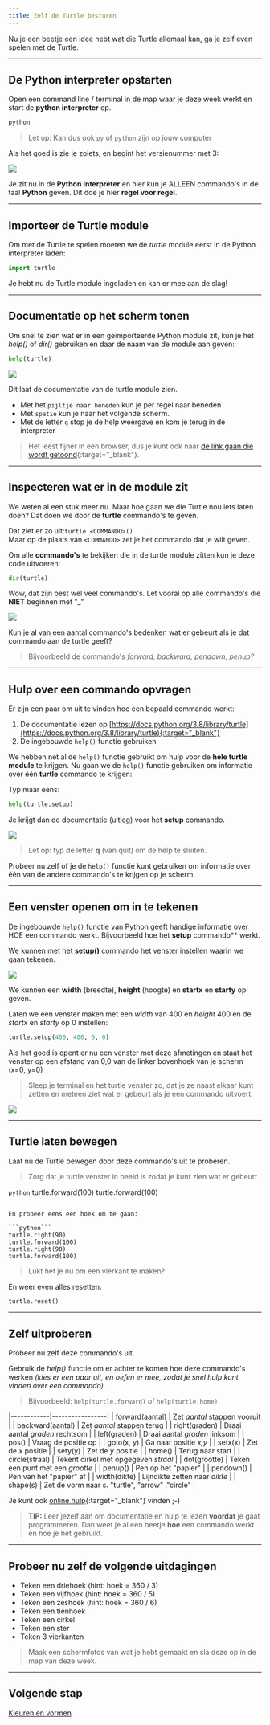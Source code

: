 ```yaml
---
title: Zelf de Turtle besturen
---
```


Nu je een beetje een idee hebt wat die Turtle allemaal kan, ga je zelf even spelen met de Turtle.

---

## De Python interpreter opstarten

Open een command line / terminal in de map waar je deze week werkt en start de **python interpreter** op.

```bash
python
```

> Let op: Kan dus ook `py` of `python` zijn op jouw computer

Als het goed is zie je zoiets, en begint het versienummer met 3:

![](python-interpreter.jpg)

Je zit nu in de **Python Interpreter** en hier kun je ALLEEN commando's in de taal **Python** geven.
Dit doe je hier **regel voor regel**.

---

## Importeer de Turtle module
Om met de Turtle te spelen moeten we de *turtle* module eerst in de Python interpreter laden:

```python
import turtle
```

Je hebt nu de Turtle module ingeladen en kan er mee aan de slag!

---

## Documentatie op het scherm tonen

Om snel te zien wat er in een geimporteerde Python module zit, kun je het *help()* of *dir()* gebruiken en daar de naam van de module aan geven:

```python
help(turtle)
````

![](turtle_help.png)

Dit laat de documentatie van de turtle module zien.
- Met het `pijltje naar beneden` kun je per regel naar beneden
- Met `spatie` kun je naar het volgende scherm. 
- Met de letter `q` stop je de help weergave en kom je terug in de interpreter

> Het leest fijner in een browser, dus je kunt ook naar [de link gaan die wordt getoond](https://docs.python.org/3.8/library/turtle.html){:target="_blank"}.

---

## Inspecteren wat er in de module zit

We weten al een stuk meer nu. Maar hoe gaan we die Turtle nou iets laten doen?
Dat doen we door de **turtle** commando's te geven. 

Dat ziet er zo uit:`turtle.<COMMANDO>()`  
Maar op de plaats van `<COMMANDO>` zet je het commando dat je wilt geven.

Om alle **commando's** te bekijken die in de turtle module zitten kun je deze code uitvoeren:

```python
dir(turtle)
```

Wow, dat zijn best wel veel commando's. Let vooral op alle commando's die **NIET** beginnen met  "_"

![](turtle_dir.png)

Kun je al van een aantal commando's bedenken wat er gebeurt als je dat commando aan de turtle geeft?

> Bijvoorbeeld de commando's *forward, backward, pendown, penup?*

---

## Hulp over een commando opvragen
Er zijn een paar om uit te vinden hoe een bepaald commando werkt:
1. De documentatie lezen op [https://docs.python.org/3.8/library/turtle](https://docs.python.org/3.8/library/turtle){:target="_blank"}
2. De ingebouwde `help()` functie gebruiken

We hebben net al de `help()` functie gebruikt om hulp voor de **hele turtle module** te krijgen.
Nu gaan we de `help()` functie gebruiken om informatie over één **turtle** commando te krijgen:

Typ maar eens:

```python
help(turtle.setup)
```

Je krijgt dan de documentatie (uitleg) voor het **setup** commando.  

![](help_turtle_setup.gif)

> Let op: typ de letter **q** (van quit) om de help te sluiten.

Probeer nu zelf of je de `help()` functie kunt gebruiken om informatie over één van de andere commando's te krijgen op je scherm.

---

## Een venster openen om in te tekenen

De ingebouwde `help()` functie van Python geeft handige informatie over HOE een commando werkt. Bijvoorbeeld hoe het **setup** commando** werkt.

We kunnen met het **setup()** commando het venster instellen waarin we gaan tekenen.

![](setup_help_01.png)

We kunnen een **width** (breedte), **height** (hoogte) en **startx** en **starty** op geven.

Laten we een venster maken met een *width* van 400 en *height* 400 en de *startx* en *starty* op 0 instellen:

```python
turtle.setup(400, 400, 0, 0)
```

Als het goed is opent er nu een venster met deze afmetingen en staat het venster op een afstand van 0,0 van de linker bovenhoek van je scherm (x=0, y=0)

> Sleep je terminal en het turtle venster zo, dat je ze naast elkaar kunt zetten en meteen ziet wat er gebeurt als je een commando uitvoert.

![](window_sidetoside.png)

---

## Turtle laten bewegen
Laat nu de Turtle bewegen door deze commando's uit te proberen.

> Zorg dat je turtle venster in beeld is zodat je kunt zien wat er gebeurt

```python```
turtle.forward(100)
turtle.forward(100)
```

En probeer eens een hoek om te gaan:

```python```
turtle.right(90)
turtle.forward(100)
turtle.right(90)
turtle.forward(100)
```

> Lukt het je nu om een vierkant te maken?

En weer even alles resetten:

```python
turtle.reset()
```

---

## Zelf uitproberen

Probeer nu zelf deze commando's uit.

Gebruik de *help()* functie om er achter te komen hoe deze commando's werken
*(kies er een paar uit, en oefen er mee, zodat je snel hulp kunt vinden over een commando)*

> Bijvoorbeeld: `help(turtle.forward)` of `help(turtle.home)`

|------------|-----------------|
| forward(aantal)  | Zet *aantal* stappen vooruit |
| backward(aantal) | Zet *aantal* stappen terug |
| right(graden)    | Draai aantal *graden* rechtsom |
| left(graden)     | Draai aantal *graden* linksom |
| pos()            | Vraag de positie op |
| goto(x, y)       | Ga naar positie *x,y* |
| setx(x)          | Zet de *x* positie |
| sety(y)          | Zet de *y* positie |
| home()           | Terug naar start | 
| circle(straal)   | Tekent cirkel met opgegeven *straal* |
| dot(grootte)     | Teken een punt met een *grootte* |
| penup()          | Pen op het "papier" |
| pendown()        | Pen van het "papier" af |
| width(dikte)     | Lijndikte zetten naar *dikte* |
| shape(s)         | Zet de vorm naar s. "turtle", "arrow" ,"circle" |

Je kunt ook [online hulp](https://docs.python.org/3/library/turtle.html#turtle-methods){:target="_blank"} vinden ;-)

> **TIP:** Leer jezelf aan om documentatie en hulp te lezen **voordat** je gaat programmeren. 
> Dan weet je al een beetje **hoe** een commando werkt en hoe je het gebruikt.

---

## Probeer nu zelf de volgende uitdagingen

- Teken een driehoek  (hint: hoek = 360 / 3)
- Teken een vijfhoek (hint: hoek = 360 / 5)
- Teken een zeshoek (hint: hoek = 360 / 6)
- Teken een tienhoek 
- Teken een cirkel. 
- Teken een ster
- Teken 3 vierkanten

> Maak een schermfotos van wat je hebt gemaakt en sla deze op in de map van deze week.

---

## Volgende stap
[Kleuren en vormen](../03-colors)